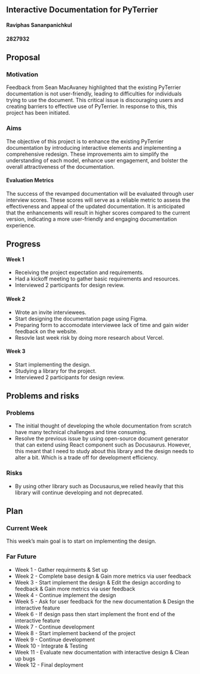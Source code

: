 
## Interactive Documentation for PyTerrier
#### Raviphas Sananpanichkul
#### 2827932 

## Proposal
### Motivation

Feedback from Sean MacAvaney highlighted that the existing PyTerrier documentation is not user-friendly, leading to difficulties for individuals trying to use the document. This critical issue is discouraging users and creating barriers to effective use of PyTerrier. In response to this, this project has been initiated.



### Aims

The objective of this project is to enhance the existing PyTerrier documentation by introducing interactive elements and implementing a comprehensive redesign. These improvements aim to simplify the understanding of each model, enhance user engagement, and bolster the overall attractiveness of the documentation.

#### Evaluation Metrics
The success of the revamped documentation will be evaluated through user interview scores. These scores will serve as a reliable metric to assess the effectiveness and appeal of the updated documentation. It is anticipated that the enhancements will result in higher scores compared to the current version, indicating a more user-friendly and engaging documentation experience.




## Progress
#### Week 1
- Receiving the project expectation and requirements.
- Had a kickoff meeting to gather basic requirements and resources.
- Interviewed 2 participants for design review.

#### Week 2
- Wrote an invite interviewees.
- Start designing the documentation page using Figma.
- Preparing form to accomodate interviewee lack of time and gain wider feedback on the website.
- Resovle last week risk by doing more research about Vercel.

#### Week 3
- Start implementing the design.
- Studying a library for the project.
- Interviewed 2 participants for design review.



## Problems and risks
### Problems

- The initial thought of developing the whole documentation from scratch have many technical challenges and time consuming.
- Resolve the previous issue by using open-source document generator that can extend using React component such as Docusaurus. However, this meant that I need to study about this library and the design needs to alter a bit. Which is a trade off for development efficiency.


### Risks
- By using other library such as Docusaurus,we relied heavily that this library will continue developing and not deprecated.


## Plan
### Current Week
This week’s main goal is to start on implementing the design.

### Far Future
- Week 1 - Gather requirments & Set up
- Week 2 - Complete base design & Gain more metrics via user feedback
- Week 3 - Start implement the design & Edit the design according to feedback & Gain more metrics via user feedback
- Week 4 - Continue implement the design
- Week 5 - Ask for user feedback for the new documentation & Design the interactive feature
- Week 6 - If design pass then start implement the front end of the interactive feature
- Week 7 - Continue development
- Week 8 - Start implement backend of the project
- Week 9 - Continue development
- Week 10 - Integrate & Testing
- Week 11 - Evaluate new documentation with interactive design & Clean up bugs
- Week 12 - Final deployment


